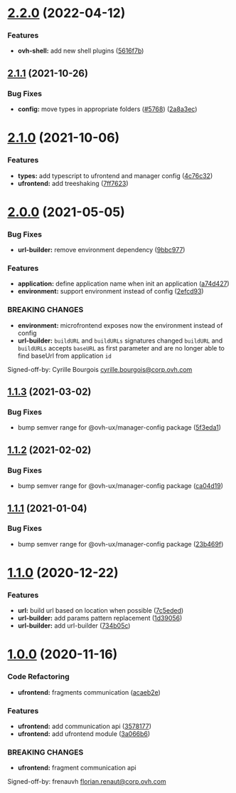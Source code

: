 # [2.2.0](https://github.com/ovh/manager/compare/@ovh-ux/ufrontend@2.1.1...@ovh-ux/ufrontend@2.2.0) (2022-04-12)


### Features

* **ovh-shell:** add new shell plugins ([5616f7b](https://github.com/ovh/manager/commit/5616f7bf829404510e86fa26cf2dd06facfc65a8))



## [2.1.1](https://github.com/ovh/manager/compare/@ovh-ux/ufrontend@2.1.0...@ovh-ux/ufrontend@2.1.1) (2021-10-26)


### Bug Fixes

* **config:** move types in appropriate folders ([#5768](https://github.com/ovh/manager/issues/5768)) ([2a8a3ec](https://github.com/ovh/manager/commit/2a8a3ecca270e104296b103b41de285eaf515c15))



# [2.1.0](https://github.com/ovh/manager/compare/@ovh-ux/ufrontend@2.0.0...@ovh-ux/ufrontend@2.1.0) (2021-10-06)


### Features

* **types:** add typescript to ufrontend and manager config ([4c76c32](https://github.com/ovh/manager/commit/4c76c325157939fdce0baf1c739bf606cd846f33))
* **ufrontend:** add treeshaking ([7ff7623](https://github.com/ovh/manager/commit/7ff7623b2d13b6f2aea2d3a4bfd9d62e169e93c6))



# [2.0.0](https://github.com/ovh/manager/compare/@ovh-ux/ufrontend@1.1.3...@ovh-ux/ufrontend@2.0.0) (2021-05-05)


### Bug Fixes

* **url-builder:** remove environment dependency ([9bbc977](https://github.com/ovh/manager/commit/9bbc9771b4ef04cdb10eda8d34a2406ba27f53f1))


### Features

* **application:** define application name when init an application ([a74d427](https://github.com/ovh/manager/commit/a74d42761be3f8892b9af3842451fe850434cece))
* **environment:** support environment instead of config ([2efcd93](https://github.com/ovh/manager/commit/2efcd9302973fffb9273950efe70650edab9ee14))


### BREAKING CHANGES

* **environment:** microfrontend exposes now the environment instead of config
* **url-builder:** `buildURL` and `buildURLs` signatures changed
  `buildURL` and `buildURLs` accepts `baseURL` as first parameter
  and are no longer able to find baseUrl from application `id`

Signed-off-by: Cyrille Bourgois <cyrille.bourgois@corp.ovh.com>



## [1.1.3](https://github.com/ovh/manager/compare/@ovh-ux/ufrontend@1.1.2...@ovh-ux/ufrontend@1.1.3) (2021-03-02)


### Bug Fixes

* bump semver range for @ovh-ux/manager-config package ([5f3eda1](https://github.com/ovh/manager/commit/5f3eda16abd4df3b46cdde241c827a1d1d6dc80c))



## [1.1.2](https://github.com/ovh/manager/compare/@ovh-ux/ufrontend@1.1.1...@ovh-ux/ufrontend@1.1.2) (2021-02-02)


### Bug Fixes

* bump semver range for @ovh-ux/manager-config package ([ca04d19](https://github.com/ovh/manager/commit/ca04d19b7a038544f1b5e3b211d0a1c3b70a0d5b))



## [1.1.1](https://github.com/ovh/manager/compare/@ovh-ux/ufrontend@1.1.0...@ovh-ux/ufrontend@1.1.1) (2021-01-04)


### Bug Fixes

* bump semver range for @ovh-ux/manager-config package ([23b469f](https://github.com/ovh/manager/commit/23b469f6264610c47076da908f688e8069f19c76))



# [1.1.0](https://github.com/ovh/manager/compare/@ovh-ux/ufrontend@1.0.0...@ovh-ux/ufrontend@1.1.0) (2020-12-22)


### Features

* **url:** build url based on location when possible ([7c5eded](https://github.com/ovh/manager/commit/7c5ededa5ad1c943ffc31b4aa5bf0f6b25d64e87))
* **url-builder:** add params pattern replacement ([1d39056](https://github.com/ovh/manager/commit/1d390567c671a5071706864fd1086648003e6456))
* **url-builder:** add url-builder ([734b05c](https://github.com/ovh/manager/commit/734b05c50198424fcfffc9917db47a2abb92be3d))



# [1.0.0](https://github.com/ovh/manager/compare/@ovh-ux/ufrontend@0.0.0...@ovh-ux/ufrontend@1.0.0) (2020-11-16)


### Code Refactoring

* **ufrontend:** fragments communication ([acaeb2e](https://github.com/ovh/manager/commit/acaeb2e9d1541e491c995fd41bb7cb0f6cd112ad))


### Features

* **ufrontend:** add communication api ([3578177](https://github.com/ovh/manager/commit/35781776e132fa0188ca662a8dfa84b84a296f35))
* **ufrontend:** add ufrontend module ([3a066b6](https://github.com/ovh/manager/commit/3a066b640ba40260f94587d36f9cc8075ced60cf))


### BREAKING CHANGES

* **ufrontend:** fragment communication api

Signed-off-by: frenauvh <florian.renaut@corp.ovh.com>



